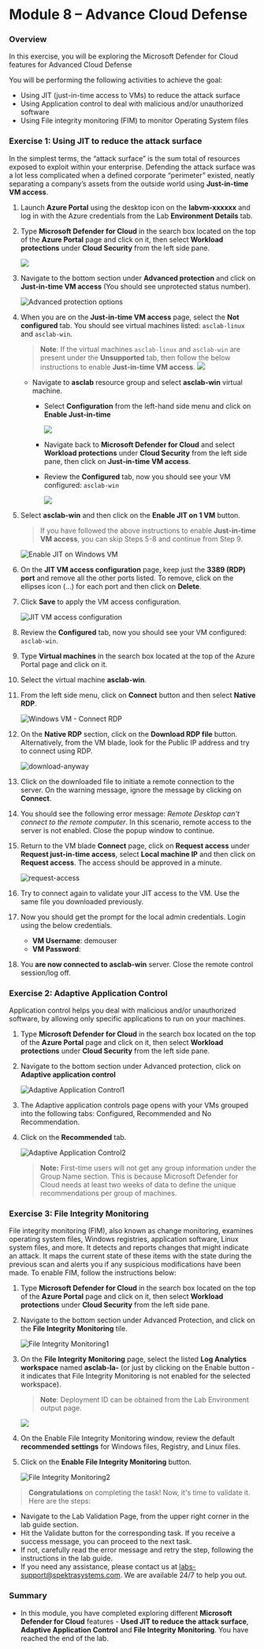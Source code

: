 # Module 8 – Advance Cloud Defense

### Overview

In this exercise, you will be exploring the Microsoft Defender for Cloud features for Advanced Cloud Defense

You will be performing the following activities to achieve the goal:

* Using JIT (just-in-time access to VMs) to reduce the attack surface
* Using Application control to deal with malicious and/or unauthorized software
* Using File integrity monitoring (FIM) to monitor Operating System files

### Exercise 1: Using JIT to reduce the attack surface

In the simplest terms, the “attack surface” is the sum total of resources exposed to exploit within your enterprise. Defending the attack surface was a lot less complicated when a defined corporate “perimeter” existed, neatly separating a company’s assets from the outside world using **Just-in-time VM access**.

1. Launch **Azure Portal** using the desktop icon on the **labvm-xxxxxx** and log in with the Azure credentials from the Lab **Environment Details** tab.

2. Type **Microsoft Defender for Cloud** in the search box located on the top of the **Azure Portal** page and click on it, then select **Workload protections** under **Cloud Security** from the left side pane.

    ![](../Images/lab-all.png)

3. Navigate to the bottom section under **Advanced protection** and click on **Just-in-time VM access** (You should see unprotected status number).

    ![Advanced protection options](../Images/m8ex1.step3.png)

4. When you are on the **Just-in-time VM access** page, select the **Not configured** tab. You should see virtual machines listed: `asclab-linux` and `asclab-win`.
    
    > **Note**: If the virtual machines `asclab-linux` and `asclab-win` are present under the **Unsupported** tab, then follow the below instructions to enable **Just-in-time VM access**.
    ![](../Images/justintime.png)

    - Navigate to **asclab** resource group and select **asclab-win** virtual machine.
       - Select **Configuration** from the left-hand side menu and click on **Enable Just-in-time**
       
           ![](../Images/jit-01.png)
       
       - Navigate back to **Microsoft Defender for Cloud** and select **Workload protections** under **Cloud Security** from the left side pane, then click on **Just-in-time VM access**.
       - Review the **Configured** tab, now you should see your VM configured: `asclab-win`

           ![](../Images/justintime1.png)
    
5. Select **asclab-win** and then click on the **Enable JIT on 1 VM** button.
    > If you have followed the above instructions to enable **Just-in-time VM access**, you can skip Steps 5-8 and continue from Step 9.
    
    ![Enable JIT on Windows VM](../Images/m8ex1.step5.png)

6. On the **JIT VM access configuration** page, keep just the **3389 (RDP) port** and remove all the other ports listed. To remove, click on the ellipses icon (...) for each port and then click on **Delete**.

7. Click **Save** to apply the VM access configuration.

    ![JIT VM access configuration](../Images/asc-jit-vm-access-config.gif?raw=true)

8. Review the **Configured** tab, now you should see your VM configured: `asclab-win`.

9. Type **Virtual machines** in the search box located at the top of the Azure Portal page and click on it.

10. Select the virtual machine **asclab-win**.

11. From the left side menu, click on **Connect** button and then select **Native RDP**.

     ![Windows VM - Connect RDP](../Images/Mod8E1S11.png)

12. On the **Native RDP** section, click on the **Download RDP file** button. Alternatively, from the VM blade, look for the Public IP address and try to connect using RDP.

     ![download-anyway](../Images/ModE1S12.png)

13. Click on the downloaded file to initiate a remote connection to the server. On the warning message, ignore the message by clicking on **Connect**.

14. You should see the following error message: *Remote Desktop can't connect to the remote computer*. In this scenario, remote access to the server is not enabled. Close the popup window to continue.

15. Return to the VM blade **Connect** page, click on **Request access** under **Request just-in-time access**, select **Local machine IP** and then click on **Request access**. The access should be approved in a minute. 

     ![request-access](../Images/Mod8E1S15.png)

16. Try to connect again to validate your JIT access to the VM. Use the same file you downloaded previously.

17. Now you should get the prompt for the local admin credentials. Login using the below credentials.
 
      - **VM Username**: demouser
      - **VM Password**: <inject key="VM Password"></inject>

18. You **are now connected to asclab-win** server. Close the remote control session/log off.

### Exercise 2: Adaptive Application Control

Application control helps you deal with malicious and/or unauthorized software, by allowing only specific applications to run on your machines.

1. Type **Microsoft Defender for Cloud** in the search box located on the top of the **Azure Portal** page and click on it, then select **Workload protections** under **Cloud Security** from the left side pane.

2. Navigate to the bottom section under Advanced protection, click on **Adaptive application control**

    ![Adaptive Application Control1](../Images/m8ex2.step2.png)

3. The Adaptive application controls page opens with your VMs grouped into the following tabs: Configured, Recommended and No Recommendation.

4. Click on the **Recommended** tab.

    ![Adaptive Application Control2](../Images/adaptive-application-control-new.png)

    >**Note:** First-time users will not get any group information under the Group Name section. This is because Microsoft Defender for Cloud needs at least two weeks of data to define the unique recommendations per group of machines. 

### Exercise 3: File Integrity Monitoring

File integrity monitoring (FIM), also known as change monitoring, examines operating system files, Windows registries, application software, Linux system files, and more. It detects and reports changes that might indicate an attack.
It maps the current state of these items with the state during the previous scan and alerts you if any suspicious modifications have been made. To enable FIM, follow the instructions below:

1. Type **Microsoft Defender for Cloud** in the search box located on the top of the **Azure Portal** page and click on it, then select **Workload protections** under **Cloud Security** from the left side pane.

2. Navigate to the bottom section under Advanced Protection, and click on the **File Integrity Monitoring** tile.

    ![File Integrity Monitoring1](../Images/m8ex3.step2.png)

3. On the **File Integrity Monitoring** page, select the listed **Log Analytics workspace** named **asclab-la-<inject key="DeploymentID" enableCopy="false"/>** (or just by clicking on the Enable button - it indicates that File Integrity Monitoring is not enabled for the selected workspace).

   > **Note**: Deployment ID can be obtained from the Lab Environment output page.

   ![](../Images/FIM.png)

4. On the Enable File Integrity Monitoring window, review the default **recommended settings** for Windows files, Registry, and Linux files.

5. Click on the **Enable File Integrity Monitoring** button.

    ![File Integrity Monitoring2](../Images/m8ex3.step5.png)

> **Congratulations** on completing the task! Now, it's time to validate it. Here are the steps:
 
- Navigate to the Lab Validation Page, from the upper right corner in the lab guide section.
- Hit the Validate button for the corresponding task. If you receive a success message, you can proceed to the next task. 
- If not, carefully read the error message and retry the step, following the instructions in the lab guide.
- If you need any assistance, please contact us at labs-support@spektrasystems.com. We are available 24/7 to help you out.

### Summary

  * In this module, you have completed exploring different **Microsoft Defender for Cloud** features - **Used JIT to reduce the attack surface**, **Adaptive Application Control** and **File Integrity Monitoring**. You have reached the end of the lab.
